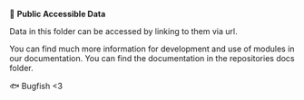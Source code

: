 📁 **Public Accessible Data**

Data in this folder can be accessed by linking to them via url.

You can find much more information for development and use of modules in our documentation. You can find the documentation in the repositories docs folder.

🐟 Bugfish <3
